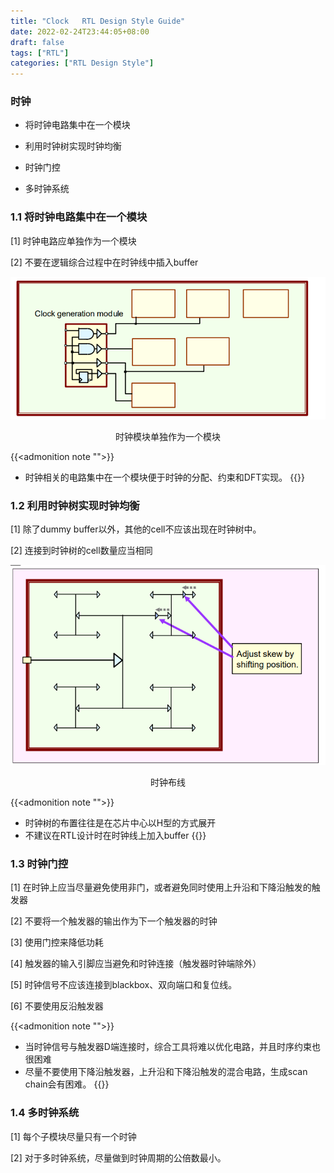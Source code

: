 ```yaml
---
title: "Clock   RTL Design Style Guide"
date: 2022-02-24T23:44:05+08:00
draft: false
tags: ["RTL"]
categories: ["RTL Design Style"]
---
```


### 时钟

* 将时钟电路集中在一个模块

* 利用时钟树实现时钟均衡

* 时钟门控

* 多时钟系统

<!--more-->

### 1.1 将时钟电路集中在一个模块

[1] 时钟电路应单独作为一个模块

[2] 不要在逻辑综合过程中在时钟线中插入buffer

<div align=center>

!["时钟模块单独作为一个模块"](/images/RTL_DESIGN_STYLE/1-4-1.png)

时钟模块单独作为一个模块

</div>

{{<admonition note "">}}
* 时钟相关的电路集中在一个模块便于时钟的分配、约束和DFT实现。
{{</admonition>}}

### 1.2 利用时钟树实现时钟均衡

[1] 除了dummy buffer以外，其他的cell不应该出现在时钟树中。

[2] 连接到时钟树的cell数量应当相同

<div align=center>

!["时钟布线"](/images/RTL_DESIGN_STYLE/1-4-2.png)

时钟布线

</div>

{{<admonition note "">}}
* 时钟树的布置往往是在芯片中心以H型的方式展开
* 不建议在RTL设计时在时钟线上加入buffer
{{</admonition>}}



### 1.3 时钟门控

[1] 在时钟上应当尽量避免使用非门，或者避免同时使用上升沿和下降沿触发的触发器

[2] 不要将一个触发器的输出作为下一个触发器的时钟

[3] 使用门控来降低功耗

[4] 触发器的输入引脚应当避免和时钟连接（触发器时钟端除外）

[5] 时钟信号不应该连接到blackbox、双向端口和复位线。

[6] 不要使用反沿触发器

{{<admonition note "">}}
* 当时钟信号与触发器D端连接时，综合工具将难以优化电路，并且时序约束也很困难
* 尽量不要使用下降沿触发器，上升沿和下降沿触发的混合电路，生成scan chain会有困难。
{{</admonition>}}

### 1.4 多时钟系统

[1] 每个子模块尽量只有一个时钟

[2] 对于多时钟系统，尽量做到时钟周期的公倍数最小。


